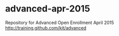 # advanced-apr-2015
Repository for Advanced Open Enrollment April 2015 http://training.github.com/kit/advanced
